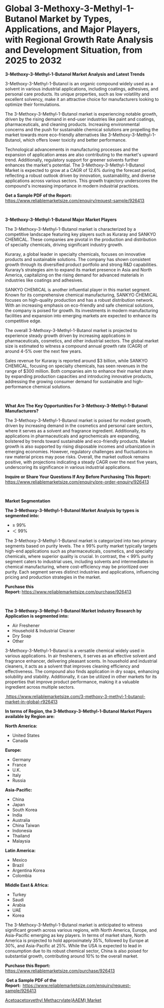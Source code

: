 <p><h1>Global 3-Methoxy-3-Methyl-1-Butanol Market by Types, Applications, and Major Players, with Regional Growth Rate Analysis and Development Situation, from 2025 to 2032</h1></p><p><strong>3-Methoxy-3-Methyl-1-Butanol Market Analysis and Latest Trends</strong></p>
<p><p>3-Methoxy-3-Methyl-1-Butanol is an organic compound widely used as a solvent in various industrial applications, including coatings, adhesives, and personal care products. Its unique properties, such as low volatility and excellent solvency, make it an attractive choice for manufacturers looking to optimize their formulations. </p><p>The 3-Methoxy-3-Methyl-1-Butanol market is experiencing notable growth, driven by the rising demand in end-user industries like paint and coatings, pharmaceuticals, and cleaning products. Increasing environmental concerns and the push for sustainable chemical solutions are propelling the market towards more eco-friendly alternatives like 3-Methoxy-3-Methyl-1-Butanol, which offers lower toxicity and better performance. </p><p>Technological advancements in manufacturing processes and the expansion of application areas are also contributing to the market's upward trend. Additionally, regulatory support for greener solvents further enhances the market's potential. The 3-Methoxy-3-Methyl-1-Butanol Market is expected to grow at a CAGR of 12.6% during the forecast period, reflecting a robust outlook driven by innovation, sustainability, and diverse applications across various sectors. This growth trajectory underscores the compound's increasing importance in modern industrial practices.</p></p>
<p><strong>Get a Sample PDF of the Report:&nbsp;</strong> <a href="https://www.reliablemarketsize.com/enquiry/request-sample/926413?utm_campaign=2889&utm_medium=2&utm_source=Github&utm_content=ia&utm_term=24032025&utm_id=3-methoxy-3-methyl-1-butanol">https://www.reliablemarketsize.com/enquiry/request-sample/926413</a></p>
<p>&nbsp;</p>
<p><strong>3-Methoxy-3-Methyl-1-Butanol Major Market Players</strong></p>
<p><p>The 3-Methoxy-3-Methyl-1-Butanol market is characterized by a competitive landscape featuring key players such as Kuraray and SANKYO CHEMICAL. These companies are pivotal in the production and distribution of specialty chemicals, driving significant industry growth.</p><p>Kuraray, a global leader in specialty chemicals, focuses on innovative products and sustainable solutions. The company has shown consistent growth through its diversified product portfolio and strong R&D capabilities. Kuraray’s strategies aim to expand its market presence in Asia and North America, capitalizing on the rising demand for advanced materials in industries like coatings and adhesives.</p><p>SANKYO CHEMICAL is another influential player in this market segment. Known for its comprehensive chemical manufacturing, SANKYO CHEMICAL focuses on high-quality production and has a robust distribution network. With an increasing emphasis on eco-friendly and safe chemical solutions, the company is poised for growth. Its investments in modern manufacturing facilities and expansion into emerging markets are expected to enhance its competitive edge.</p><p>The overall 3-Methoxy-3-Methyl-1-Butanol market is projected to experience steady growth driven by increasing applications in pharmaceuticals, cosmetics, and other industrial sectors. The global market size is estimated to witness a compound annual growth rate (CAGR) of around 4-5% over the next few years.</p><p>Sales revenue for Kuraray is reported around $3 billion, while SANKYO CHEMICAL, focusing on specialty chemicals, has seen revenues in the range of $300 million. Both companies aim to enhance their market share by expanding production capacities and introducing innovative products, addressing the growing consumer demand for sustainable and high-performance chemical solutions.</p></p>
<p>&nbsp;</p>
<p><strong>What Are The Key Opportunities For 3-Methoxy-3-Methyl-1-Butanol Manufacturers?</strong></p>
<p><p>The 3-Methoxy-3-Methyl-1-Butanol market is poised for modest growth, driven by increasing demand in the cosmetics and personal care sectors, where it serves as a solvent and fragrance ingredient. Additionally, its applications in pharmaceuticals and agrochemicals are expanding, bolstered by trends toward sustainable and eco-friendly products. Market growth is also supported by rising disposable incomes and urbanization in emerging economies. However, regulatory challenges and fluctuations in raw material prices may pose risks. Overall, the market outlook remains positive, with projections indicating a steady CAGR over the next five years, underscoring its significance in various industrial applications.</p></p>
<p><strong>Inquire or Share Your Questions If Any Before Purchasing This Report:</strong> <a href="https://www.reliablemarketsize.com/enquiry/pre-order-enquiry/926413?utm_campaign=2889&utm_medium=2&utm_source=Github&utm_content=ia&utm_term=24032025&utm_id=3-methoxy-3-methyl-1-butanol">https://www.reliablemarketsize.com/enquiry/pre-order-enquiry/926413</a></p>
<p>&nbsp;</p>
<p><strong>Market Segmentation</strong></p>
<p><strong>The 3-Methoxy-3-Methyl-1-Butanol Market Analysis by types is segmented into:</strong></p>
<p><ul><li>≥ 99%</li><li>＜ 99%</li></ul></p>
<p><p>The 3-Methoxy-3-Methyl-1-Butanol market is categorized into two primary segments based on purity levels. The ≥ 99% purity market typically targets high-end applications such as pharmaceuticals, cosmetics, and specialty chemicals, where superior quality is crucial. In contrast, the < 99% purity segment caters to industrial uses, including solvents and intermediates in chemical manufacturing, where cost-efficiency may be prioritized over purity. Each segment serves distinct industries and applications, influencing pricing and production strategies in the market.</p></p>
<p><strong>Purchase this Report:&nbsp;</strong><a href="https://www.reliablemarketsize.com/purchase/926413?utm_campaign=2889&utm_medium=2&utm_source=Github&utm_content=ia&utm_term=24032025&utm_id=3-methoxy-3-methyl-1-butanol">https://www.reliablemarketsize.com/purchase/926413</a></p>
<p>&nbsp;</p>
<p><strong>The 3-Methoxy-3-Methyl-1-Butanol Market Industry Research by Application is segmented into:</strong></p>
<p><ul><li>Air Freshener</li><li>Household & Industrial Cleaner</li><li>Dry Soap</li><li>Other</li></ul></p>
<p><p>3-Methoxy-3-Methyl-1-Butanol is a versatile chemical widely used in various applications. In air fresheners, it serves as an effective solvent and fragrance enhancer, delivering pleasant scents. In household and industrial cleaners, it acts as a solvent that improves cleaning efficiency and effectiveness. The compound also finds application in dry soaps, enhancing solubility and stability. Additionally, it can be utilized in other markets for its properties that improve product performance, making it a valuable ingredient across multiple sectors.</p></p>
<p><a href="https://www.reliablemarketsize.com/3-methoxy-3-methyl-1-butanol-market-in-global-r926413?utm_campaign=2889&utm_medium=2&utm_source=Github&utm_content=ia&utm_term=24032025&utm_id=3-methoxy-3-methyl-1-butanol">&nbsp;https://www.reliablemarketsize.com/3-methoxy-3-methyl-1-butanol-market-in-global-r926413</a></p>
<p><strong>In terms of Region, the 3-Methoxy-3-Methyl-1-Butanol Market Players available by Region are:</strong></p>
<p>
    <p> <strong> North America: </strong>
        <ul>
            <li>United States</li>
            <li>Canada</li>
        </ul>
        </p> 
    <p> <strong> Europe: </strong>
        <ul>
            <li>Germany</li>
            <li>France</li>
            <li>U.K.</li>
            <li>Italy</li>
            <li>Russia</li>
        </ul>
        </p> 
    <p> <strong> Asia-Pacific: </strong>
        <ul>
            <li>China</li>
            <li>Japan</li>
            <li>South Korea</li>
            <li>India</li>
            <li>Australia</li>
            <li>China Taiwan</li>
            <li>Indonesia</li>
            <li>Thailand</li>
            <li>Malaysia</li>
        </ul>
        </p> 
    <p> <strong> Latin America: </strong>
        <ul>
            <li>Mexico</li>
            <li>Brazil</li>
            <li>Argentina Korea</li>
            <li>Colombia</li>
        </ul>
        </p> 
    <p> <strong> Middle East & Africa: </strong>
        <ul>
            <li>Turkey</li>
            <li>Saudi</li>
            <li>Arabia</li>
            <li>UAE</li>
            <li>Korea</li>
        </ul>
    </p>
    </p>
<p><p>The 3-Methoxy-3-Methyl-1-Butanol market is anticipated to witness significant growth across various regions, with North America, Europe, and Asia-Pacific emerging as key players. In terms of market share, North America is projected to hold approximately 35%, followed by Europe at 30%, and Asia-Pacific at 25%. While the USA is expected to lead in consumption due to its robust chemical sector, China is also poised for substantial growth, contributing around 10% to the overall market.</p></p>
<p><strong>Purchase this Report: </strong><a href="https://www.reliablemarketsize.com/purchase/926413?utm_campaign=2889&utm_medium=2&utm_source=Github&utm_content=ia&utm_term=24032025&utm_id=3-methoxy-3-methyl-1-butanol">https://www.reliablemarketsize.com/purchase/926413</a></p>
<p>&nbsp;<strong>Get a Sample PDF of the Report:&nbsp;&nbsp;</strong><a href="https://www.reliablemarketsize.com/enquiry/request-sample/926413?utm_campaign=2889&utm_medium=2&utm_source=Github&utm_content=ia&utm_term=24032025&utm_id=3-methoxy-3-methyl-1-butanol">https://www.reliablemarketsize.com/enquiry/request-sample/926413</a></p>
<p><strong></strong></p>
<p><p><a href="https://github.com/djibenesha/Market-Research-Report-List-1/blob/main/acetoacetoxyethyl-methacrylateaaem-market.md?utm_campaign=2889&utm_medium=2&utm_source=Github&utm_content=ia&utm_term=24032025&utm_id=3-methoxy-3-methyl-1-butanol">Acetoacetoxyethyl Methacrylate(AAEM) Market</a></p></p>